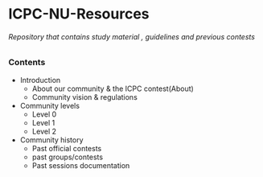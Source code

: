 # ICPC-NU-Resources
###### Repository that contains study material , guidelines and previous contests
### Contents
- Introduction
  - About our community & the ICPC contest(About)
  - Community vision & regulations
- Community levels
  - Level 0
  - Level 1
  - Level 2
- Community history
  - Past official contests
  - past groups/contests
  - Past sessions documentation

